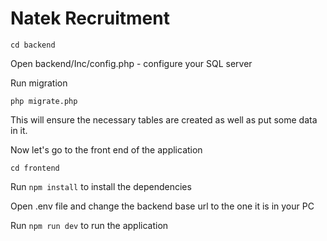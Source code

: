 # Natek Recruitment
`cd backend`

Open backend/Inc/config.php - configure your SQL server

Run migration

`php migrate.php` 

This will ensure the necessary tables are created as well as put some data in it. 

Now let's go to the front end of the application

`cd frontend`

Run `npm install` to install the dependencies

Open .env file and change the backend base url to the one it is in your PC

Run `npm run dev` to run the application

